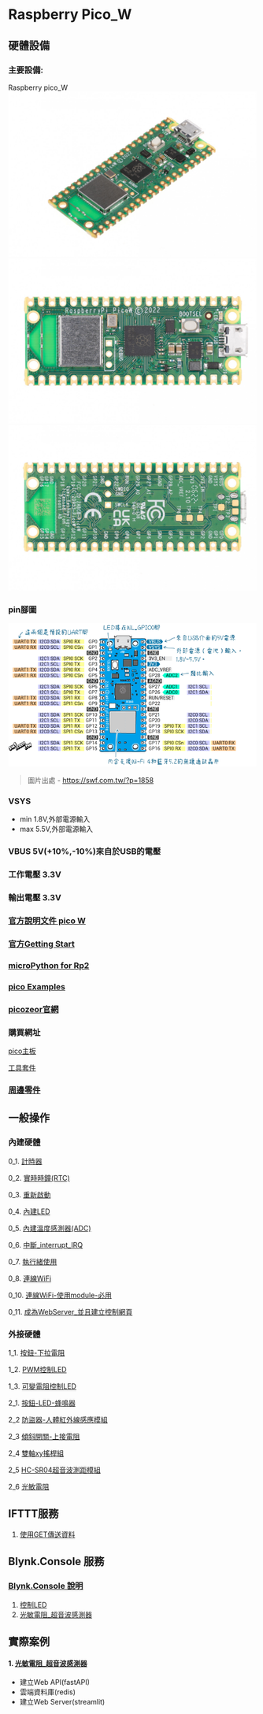 # Raspberry Pico_W
## 硬體設備
### 主要設備:
Raspberry pico_W
![Raspberry pico_W1](./images/pick_w1.jpeg)
![Raspberry pico_W2](./images/pick_w2.jpeg)
![Raspberry pico_W3](./images/pick_w3.jpeg)

### pin腳圖

![](./images/raspberry_pi_pico_w.png)

> 圖片出處 - https://swf.com.tw/?p=1858

### VSYS
- min 1.8V,外部電源輸入
- max 5.5V,外部電源輸入

### VBUS 5V(+10%,-10%)來自於USB的電壓

### 工作電壓 3.3V

### 輸出電壓 3.3V


### [官方說明文件 pico W](https://www.raspberrypi.com/documentation/microcontrollers/raspberry-pi-pico.html#raspberry-pi-pico-w19)

### [官方Getting Start](https://www.raspberrypi.com/documentation/microcontrollers/micropython.html)

### [microPython for Rp2](https://docs.micropython.org/en/latest/rp2/general.html)

### [pico Examples](https://github.com/raspberrypi/pico-micropython-examples/tree/master)

### [picozeor官網](https://picozero.readthedocs.io/en/latest/)

### 購買網址
[pico主板](https://piepie.com.tw/product/raspberry-pi-pico-wh?hilite=pico)

[工具套件](https://piepie.com.tw/product/gpio-game-console-starter-kit)
 
### [周邊零件](./周邊零件/README.md)

## 一般操作
### 內建硬體

0_1. [計時器](./一般操作/0_1計時器/)

0_2. [實時時鐘(RTC)](./一般操作/0_2實時時鐘(Real_Time_Clock))

0_3. [重新啟動](./一般操作/0_3重新啟動(WTD))

0_4. [內建LED](./一般操作/0_4內建LED)

0_5. [內建溫度感測器(ADC)](./一般操作/0_5內建溫度感測器(ADC))

0_6. [中斷_interrupt_IRQ](./一般操作/0_6中斷_interrupt_IRQ)

0_7. [執行緒使用](./一般操作/0_7執行緒使用)

0_8. [連線WiFi](./連線WiFi)

0_10. [連線WiFi-使用module-必用](,/連線WiFi/)

0_11. [成為WebServer_並且建立控制網頁](./當作WebServer/module方式)

### 外接硬體

1_1. [按鈕-下拉電阻](./一般操作/1_1_0按鈕和LED/)

1_2. [PWM控制LED](./一般操作/1_1_2_PWM控制LED)

1_3. [可變電阻控制LED](./一般操作/1_1_3_可變電阻控制LED)

2_1. [按鈕-LED-蜂鳴器](./一般操作/2_1按鈕_LED_蜂鳴器) 

2_2 [防盜器-人體紅外線感應模組](./一般操作/2_2防盜器)

2_3 [傾斜開關-上接電阻](./一般操作/2_3傾斜滾珠開關)

2_4 [雙軸xy搖桿組](./一般操作/2_4雙軸xy搖桿組)

2_5 [HC-SR04超音波測距模組](./一般操作/2_5超音波感測器)

2_6 [光敏電阻](./一般操作/2_6光敏電阻)

## IFTTT服務
1. [使用GET傳送資料](./使用IFTTT/)

## Blynk.Console 服務
### [Blynk.Console 說明](./使用Blynk_Console/)

1. [控制LED](./使用Blynk_Console/1控制LED/)
2. [光敏電阻_超音波感測器](./使用Blynk_Console/2光敏電阻_超音波感測器)



## 實際案例



#### 1. [光敏電阻_超音波感測器](./實際案例/光敏電阻_超音波感測器)
- 建立Web API(fastAPI)
- 雲端資料庫(redis)
- 建立Web Server(streamlit)



